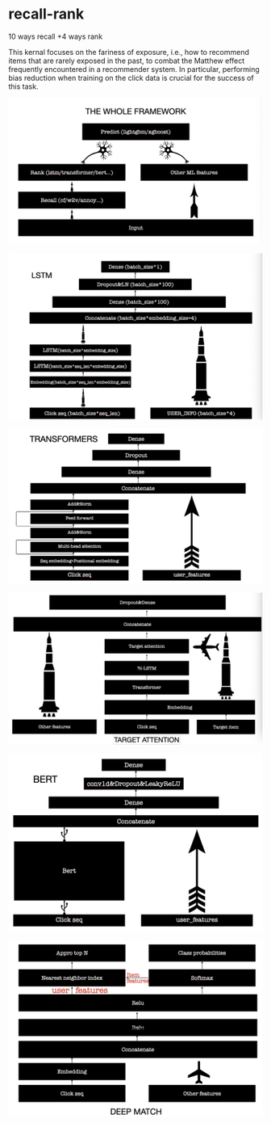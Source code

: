 # recall-rank
10 ways recall +4 ways rank


This kernal focuses on the fariness of exposure, i.e., how to recommend items that are rarely exposed in the past, to combat the Matthew effect frequently encountered in a recommender system. In particular, performing bias reduction when training on the click data is crucial for the success of this task. 

![image](https://github.com/jelena0521/recall-rank/blob/master/PIC/WechatIMG364.jpeg)




![image](https://github.com/jelena0521/recall-rank/blob/master/PIC/WechatIMG363.jpeg)





![image](https://github.com/jelena0521/recall-rank/blob/master/PIC/WechatIMG365.jpeg)






![image](https://github.com/jelena0521/recall-rank/blob/master/PIC/WechatIMG366.jpeg)






![image](https://github.com/jelena0521/recall-rank/blob/master/PIC/WechatIMG367.jpeg)






![image](https://github.com/jelena0521/recall-rank/blob/master/PIC/WechatIMG368.jpeg)



